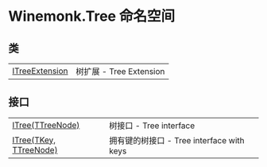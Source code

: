 # Winemonk.Tree 命名空间






## 类
<table>
<tr>
<td><a href="T_Winemonk_Tree_ITreeExtension">ITreeExtension</a></td>
<td>树扩展 - Tree Extension</td></tr>
</table>

## 接口
<table>
<tr>
<td><a href="T_Winemonk_Tree_ITree_1">ITree(TTreeNode)</a></td>
<td>树接口 - Tree interface</td></tr>
<tr>
<td><a href="T_Winemonk_Tree_ITree_2">ITree(TKey, TTreeNode)</a></td>
<td>拥有键的树接口 - Tree interface with keys</td></tr>
</table>